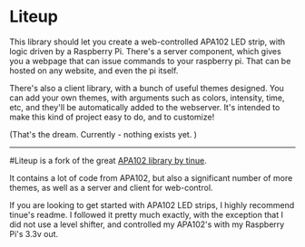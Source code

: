 # Liteup

This library should let you create a web-controlled APA102 LED strip, with logic driven by a Raspberry Pi.
There's a server component, which gives you a webpage that can issue commands to your raspberry pi. That can be hosted on any website, and even the pi itself.

There's also a client library, with a bunch of useful themes designed. You can add your own themes, with arguments such as colors, intensity, time, etc, and they'll be automatically added to the webserver.  It's intended to make this kind of project easy to do, and to customize!

(That's the dream. Currently - nothing exists yet. )



---
 #Liteup is a fork of the great [APA102 library by tinue](https://github.com/tinue/APA102_Pi).

It contains a lot of code from APA102, but also a significant number of more themes, as well as a server and client for web-control.

If you are looking to get started with APA102 LED strips, I highly recommend tinue's readme. I followed it pretty much exactly, with the exception that I did not use a level shifter, and controlled my APA102's with my Raspberry Pi's 3.3v out.
